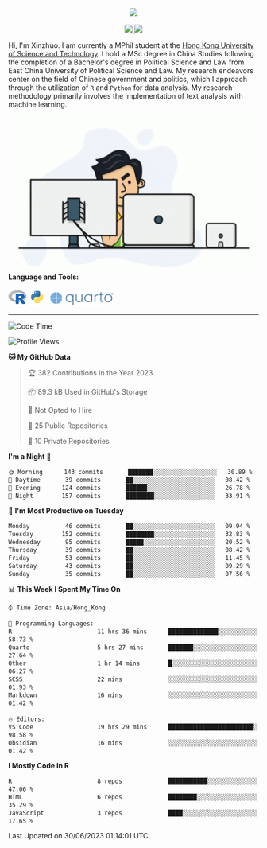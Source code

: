 <div align='center'>
<img src='https://readme-typing-svg.herokuapp.com?font=ubuntu&color=4d3900&center=true&lines=HKUST+Mphil+in+SOSC;Focus+on+China;Code+for+PoliSci'/>
</div>

<p align='center'>
 <a href='https://www.linkedin.com/in/xinzhuo-huang-5161011ba/' target='_blank'>
        <img src='https://img.shields.io/badge/linkedin%20-%230077B5.svg?&style=for-the-badge&logo=linkedin&logoColor=white'/>
    </a>
 <a href='https://twitter.com/HsinchoH' target='_blank'>
        <img src='https://img.shields.io/badge/Twitter-1DA1F2?style=for-the-badge&logo=twitter&logoColor=white'/>
    </a>
    </p>
    
Hi, I'm Xinzhuo. I am currently a MPhil student at the [Hong Kong University of Science and Technology](https://sosc.hkust.edu.hk/node/613). I hold a MSc degree in China Studies following the completion of a Bachelor's degree in Political Science and Law from East China University of Political Science and Law. My research endeavors center on the field of Chinese government and politics, which I approach through the utilization of `R` and `Python` for data analysis. My research methodology primarily involves the implementation of text analysis with machine learning.




<img align='right' src="https://github.com/xinzhuohkust/xinzhuohkust/blob/main/programmer.gif" width="590">



**Language and Tools:**  

<code><img height="36" src="https://raw.githubusercontent.com/github/explore/80688e429a7d4ef2fca1e82350fe8e3517d3494d/topics/r/r.png"></code>
<code><img height="36" src="https://raw.githubusercontent.com/github/explore/80688e429a7d4ef2fca1e82350fe8e3517d3494d/topics/python/python.png"></code>
<code><img height="32" src="https://github.com/quarto-dev/quarto-r/blob/main/man/figures/quarto.png"></code>

---
<!--START_SECTION:waka-->
![Code Time](http://img.shields.io/badge/Code%20Time-671%20hrs%2012%20mins-blue)

![Profile Views](http://img.shields.io/badge/Profile%20Views-3-blue)

**🐱 My GitHub Data** 

> 🏆 382 Contributions in the Year 2023
 > 
> 📦 89.3 kB Used in GitHub's Storage 
 > 
> 🚫 Not Opted to Hire
 > 
> 📜 25 Public Repositories 
 > 
> 🔑 10 Private Repositories  
 > 
**I'm a Night 🦉** 

```text
🌞 Morning      143 commits       ███████░░░░░░░░░░░░░░░░░░   30.89 % 
🌆 Daytime       39 commits       ██░░░░░░░░░░░░░░░░░░░░░░░   08.42 % 
🌃 Evening      124 commits       ██████░░░░░░░░░░░░░░░░░░░   26.78 % 
🌙 Night        157 commits       ████████░░░░░░░░░░░░░░░░░   33.91 % 

```
📅 **I'm Most Productive on Tuesday** 

```text
Monday          46 commits       ██░░░░░░░░░░░░░░░░░░░░░░░   09.94 % 
Tuesday        152 commits       ████████░░░░░░░░░░░░░░░░░   32.83 % 
Wednesday       95 commits       █████░░░░░░░░░░░░░░░░░░░░   20.52 % 
Thursday        39 commits       ██░░░░░░░░░░░░░░░░░░░░░░░   08.42 % 
Friday          53 commits       ██░░░░░░░░░░░░░░░░░░░░░░░   11.45 % 
Saturday        43 commits       ██░░░░░░░░░░░░░░░░░░░░░░░   09.29 % 
Sunday          35 commits       ██░░░░░░░░░░░░░░░░░░░░░░░   07.56 % 

```


📊 **This Week I Spent My Time On** 

```text
⌚︎ Time Zone: Asia/Hong_Kong

💬 Programming Languages: 
R                        11 hrs 36 mins      ██████████████░░░░░░░░░░░   58.73 % 
Quarto                   5 hrs 27 mins       ███████░░░░░░░░░░░░░░░░░░   27.64 % 
Other                    1 hr 14 mins        █░░░░░░░░░░░░░░░░░░░░░░░░   06.27 % 
SCSS                     22 mins             ░░░░░░░░░░░░░░░░░░░░░░░░░   01.93 % 
Markdown                 16 mins             ░░░░░░░░░░░░░░░░░░░░░░░░░   01.42 % 

🔥 Editors: 
VS Code                  19 hrs 29 mins      ████████████████████████░   98.58 % 
Obsidian                 16 mins             ░░░░░░░░░░░░░░░░░░░░░░░░░   01.42 % 

```

**I Mostly Code in R** 

```text
R                        8 repos             ███████████░░░░░░░░░░░░░░   47.06 % 
HTML                     6 repos             ████████░░░░░░░░░░░░░░░░░   35.29 % 
JavaScript               3 repos             ████░░░░░░░░░░░░░░░░░░░░░   17.65 % 

```



 Last Updated on 30/06/2023 01:14:01 UTC
<!--END_SECTION:waka-->
    
    
    
    
    
    
    
    
